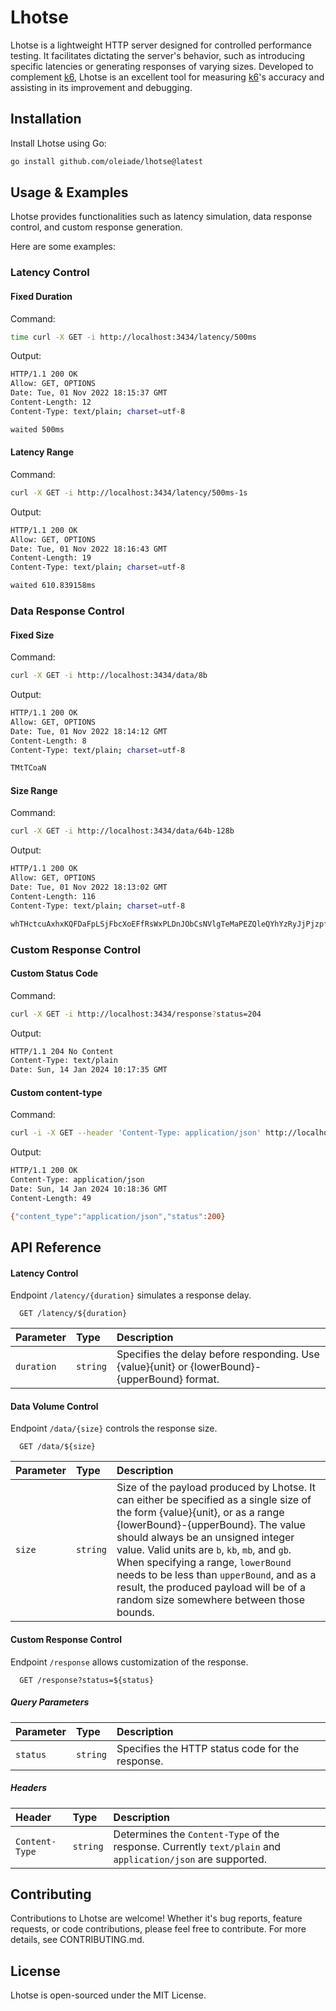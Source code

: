 # Lhotse

Lhotse is a lightweight HTTP server designed for controlled performance testing.
It facilitates dictating the server's behavior, such as introducing specific latencies or generating responses of varying sizes.
Developed to complement [k6](https://github.com/grafana/k6), Lhotse is an excellent tool for measuring [k6](https://github.com/grafana/k6)'s  accuracy and assisting in its improvement and debugging.

## Installation

Install Lhotse using Go:

```bash
go install github.com/oleiade/lhotse@latest
```

## Usage & Examples

Lhotse provides functionalities such as latency simulation, data response control, and custom response generation.

Here are some examples:

### Latency Control

#### Fixed Duration

Command:
```bash
time curl -X GET -i http://localhost:3434/latency/500ms
```

Output:
```bash
HTTP/1.1 200 OK
Allow: GET, OPTIONS
Date: Tue, 01 Nov 2022 18:15:37 GMT
Content-Length: 12
Content-Type: text/plain; charset=utf-8

waited 500ms
```

#### Latency Range

Command:
```bash
curl -X GET -i http://localhost:3434/latency/500ms-1s
```

Output:
```bash
HTTP/1.1 200 OK
Allow: GET, OPTIONS
Date: Tue, 01 Nov 2022 18:16:43 GMT
Content-Length: 19
Content-Type: text/plain; charset=utf-8

waited 610.839158ms
```

### Data Response Control

#### Fixed Size

Command:
```bash
curl -X GET -i http://localhost:3434/data/8b
```

Output:
```bash
HTTP/1.1 200 OK
Allow: GET, OPTIONS
Date: Tue, 01 Nov 2022 18:14:12 GMT
Content-Length: 8
Content-Type: text/plain; charset=utf-8

TMtTCoaN
```

#### Size Range

Command:
```bash
curl -X GET -i http://localhost:3434/data/64b-128b
```

Output:
```bash
HTTP/1.1 200 OK
Allow: GET, OPTIONS
Date: Tue, 01 Nov 2022 18:13:02 GMT
Content-Length: 116
Content-Type: text/plain; charset=utf-8

whTHctcuAxhxKQFDaFpLSjFbcXoEFfRsWxPLDnJObCsNVlgTeMaPEZQleQYhYzRyJjPjzpfRFEgmotaFetHsbZRjxAwnwekrBEmfdzdcEkXBAkjQZLCt
```

### Custom Response Control

#### Custom Status Code

Command:
```bash
curl -X GET -i http://localhost:3434/response?status=204
```

Output:
```bash
HTTP/1.1 204 No Content
Content-Type: text/plain
Date: Sun, 14 Jan 2024 10:17:35 GMT
```

#### Custom content-type

Command:
```bash
curl -i -X GET --header 'Content-Type: application/json' http://localhost:3434/response
```

Output:
```bash
HTTP/1.1 200 OK
Content-Type: application/json
Date: Sun, 14 Jan 2024 10:18:36 GMT
Content-Length: 49

{"content_type":"application/json","status":200}
```

## API Reference

#### Latency Control

Endpoint `/latency/{duration}` simulates a response delay.

```http
  GET /latency/${duration}
```

| Parameter  | Type     | Description                                                                                   |
|:-----------|:---------|:----------------------------------------------------------------------------------------------|
| `duration` | `string` | Specifies the delay before responding. Use {value}{unit} or {lowerBound}-{upperBound} format. |

#### Data Volume Control

Endpoint `/data/{size}` controls the response size.

```http
  GET /data/${size}
```

| Parameter | Type     | Description                                                                                                                                                                                                                                                                                                                                                                                                                       |
|:----------|:---------|:----------------------------------------------------------------------------------------------------------------------------------------------------------------------------------------------------------------------------------------------------------------------------------------------------------------------------------------------------------------------------------------------------------------------------------|
| `size`    | `string` | Size of the payload produced by Lhotse. It can either be specified as a single size of the form {value}{unit}, or as a range {lowerBound}-{upperBound}. The value should always be an unsigned integer value. Valid units are `b`, `kb`, `mb`, and `gb`. When specifying a range, `lowerBound` needs to be less than `upperBound`, and as a result, the produced payload will be of a random size somewhere between those bounds. |

#### Custom Response Control

Endpoint `/response` allows customization of the response.

```http
  GET /response?status=${status}
```

##### Query Parameters

| Parameter | Type     | Description                                      |
|:----------|:---------|:-------------------------------------------------|
| `status`  | `string` | Specifies the HTTP status code for the response. |

##### Headers

| Header         | Type     | Description                                                                                                 |
|:---------------|:---------|:------------------------------------------------------------------------------------------------------------|
| `Content-Type` | `string` | Determines the `Content-Type` of the response. Currently `text/plain` and `application/json` are supported. |

## Contributing
Contributions to Lhotse are welcome! Whether it's bug reports, feature requests, or code contributions, please feel free to contribute. For more details, see CONTRIBUTING.md.

## License
Lhotse is open-sourced under the MIT License.